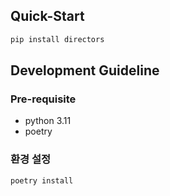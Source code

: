 ## Quick-Start

```bash
pip install directors
```


## Development Guideline

### Pre-requisite

- python 3.11
- poetry

### 환경 설정

```bash
poetry install
```
